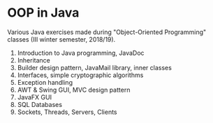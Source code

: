 # OOP in Java
Various Java exercises made during "Object-Oriented Programming" classes (III winter semester, 2018/19).

1. Introduction to Java programming, JavaDoc
1. Inheritance
1. Builder design pattern, JavaMail library, inner classes
1. Interfaces, simple cryptographic algorithms
1. Exception handling
1. AWT & Swing GUI, MVC design pattern
1. JavaFX GUI
1. SQL Databases
1. Sockets, Threads, Servers, Clients
